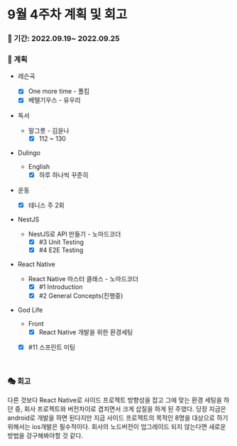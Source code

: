 # 9월 4주차 계획 및 회고

### 📆 기간: 2022.09.19~ 2022.09.25

### 📑 계획

- 레슨곡

  - [x] One more time - 폴킴
  - [x] 베텔기우스 - 유우리
- 독서
  - 말그릇 - 김윤나
    - [x] 112 ~ 130
- Dulingo
  - English
    - [x] 하루 하나씩 꾸준히
- 운동
  - [x] 테니스 주 2회
- NestJS
  - NestJS로 API 만들기 - 노마드코더
    - [x] #3 Unit Testing
    - [x] #4 E2E Testing
- React Native
  - React Native 마스터 클래스 - 노마드코더
    - [x] #1 Introduction
    - [x] #2 General Concepts(진행중)

- God Life
  - Front
    - [x] React Native 개발을 위한 환경세팅

  - [x] #11 스프린트 미팅




<br/>

### 🎭 회고

 다른 것보다 React Native로 사이드 프로젝트 방향성을 잡고 그에 맞는 환경 세팅을 하던 중, 회사 프로젝트와 버전차이로 겹치면서 크게 삽질을 하게 된 주였다. 당장 지금은 android로 개발을 하면 된다지만 지금 사이드 프로젝트의 목적인 8명을 대상으로 하기 위해서는 ios개발은 필수적이다. 회사의 노드버전이 업그레이드 되지 않는다면 새로운 방법을 강구해봐야할 것 같다.
